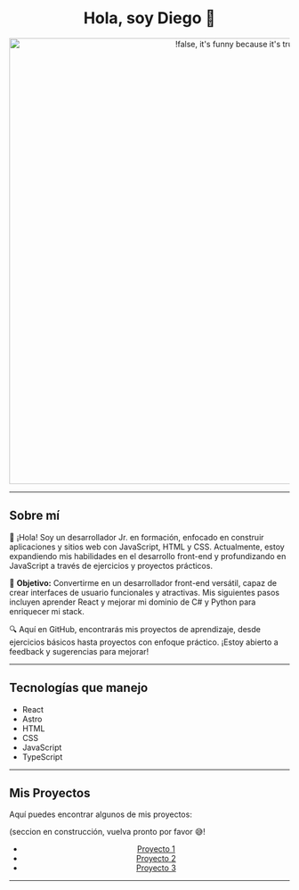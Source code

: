 <h1 align="center">Hola, soy Diego 🖖</h1>
<p align="center">
  <img src="https://i.imgur.com/bRB7W5Y.png" alt="!false, it's funny because it's true" width="800">
</p>
<hr>

<h2 align="left">Sobre mí</h2>

<p>👋 ¡Hola! Soy un desarrollador Jr. en formación, enfocado en construir aplicaciones y sitios web con JavaScript, HTML y CSS. Actualmente, estoy expandiendo mis habilidades en el desarrollo front-end y profundizando en JavaScript a través de ejercicios y proyectos prácticos.</p>

<p>🚀 <strong>Objetivo:</strong> Convertirme en un desarrollador front-end versátil, capaz de crear interfaces de usuario funcionales y atractivas. Mis siguientes pasos incluyen aprender React y mejorar mi dominio de C# y Python para enriquecer mi stack.</p>

<p>🔍 Aquí en GitHub, encontrarás mis proyectos de aprendizaje, desde ejercicios básicos hasta proyectos con enfoque práctico. ¡Estoy abierto a feedback y sugerencias para mejorar!</p>

<hr>

<h2 align="left">Tecnologías que manejo</h2>
<ul align="left">
  <li>React</li>
  <li>Astro</li>
  <li>HTML</li>
  <li>CSS</li>
  <li>JavaScript</li>
  <li>TypeScript</li>
</ul>

<hr>

<h2 align="left">Mis Proyectos</h2>

<p align="left">
  Aquí puedes encontrar algunos de mis proyectos:
</p>
<p align="left">
  (seccion en construcción, vuelva pronto por favor 😅!
</p>


<ul align="center">
  <li><a href="URL_DEL_PROYECTO_1" target="_blank">Proyecto 1</a></li>
  <li><a href="URL_DEL_PROYECTO_2" target="_blank">Proyecto 2</a></li>
  <li><a href="URL_DEL_PROYECTO_3" target="_blank">Proyecto 3</a></li>
</ul>

<hr>





<!--
**anothernewnooby/anothernewnooby** is a ✨ _special_ ✨ repository because its `README.md` (this file) appears on your GitHub profile.

Here are some ideas to get you started:

- 🔭 I’m currently working on ...
- 🌱 I’m currently learning ...
- 👯 I’m looking to collaborate on ...
- 🤔 I’m looking for help with ...
- 💬 Ask me about ...
- 📫 How to reach me: ...
- 😄 Pronouns: ...
- ⚡ Fun fact: ...
-->
